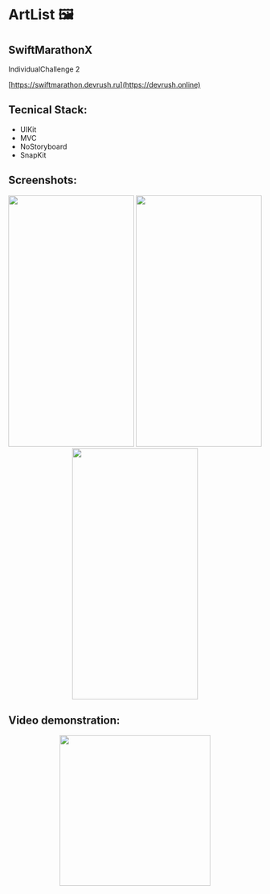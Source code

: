 # ArtList 🖼️

## SwiftMarathonX

IndividualСhallenge 2

[https://swiftmarathon.devrush.ru](https://devrush.online)

## Tecnical Stack:
* UIKit
* MVC
* NoStoryboard
* SnapKit


## Screenshots:
<p align="center">
  <img src="" width="250" height=500 />
  <img src="" width="250" height=500 />
  <img src="" width="250" height=500 />
</p>


## Video demonstration:

<p align="center">
  <img src="" width="300"/>
</p>



